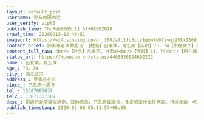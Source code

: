 ```yaml
---
layout: default_post
username: 没有原因的活
user_verify: vipl5
publish_time: ThuFeb0605:11:57+08002020
crawl_time: 20200212-12:40:51
imageurl: https://wx4.sinaimg.cn/orj360/a7c1fc3cly1gbm7ub7jvqj20kx116dm0.jpg,https://wx3.sinaimg.cn/orj360/a7c1fc3cly1gbm7ud23lfj20t81fydvy.jpg,https://wx4.sinaimg.cn/orj360/a7c1fc3cly1gbm7u9yot0j20qo1bgdsi.jpg,https://wx3.sinaimg.cn/orj360/a7c1fc3cly1gbm7ue2l3dj20lc11x7b9.jpg
content_brief: 肺炎患者求助超话 【姓名】吕爱荣，肖宏成【年龄】73，74【所在城市】湖北武汉【所在小区、社区】罗家庄社区【患病时间】已患病一周多【联系方式】15387083637【其他紧急联系人】13871367389【病情描述】 奶奶吕爱荣疑似病例。双肺感染，已呈磨玻璃状，多发感染渗出性病变。持续发烧，老人 ...全文
content_full_raw: <br/>【姓名】吕爱荣，肖宏成<br/>【年龄】73，74<br/>【所在城市】湖北武汉<br/>【所在小区、社区】罗家庄社区<br/>【患病时间】已患病一周多<br/>【联系方式】15387083637<br/>【其他紧急联系人】13871367389<br/>【病情描述】奶奶吕爱荣疑似病例。双肺感染，已呈磨玻璃状，多发感染渗出性病变。持续发烧，老人73岁，有糖尿病，高血压等基础病。<br/>爷爷肖宏成疑似病例。低烧，双肺感染，多发感染渗出性病变。老人74岁，有脑梗等基础病。<br/>我母亲49岁没有得到任何救治已于2.2号去世，去世后一天接到了确诊结果电话通知。爷爷奶奶也做了核酸检测，至今也未问到结果，政府集体告诉我等待。<br/>现在家里爷爷奶奶由父亲照顾，家里还有即将成年的弟弟，爷爷奶奶状况越来越不好，父亲每天奔波于家庭，医院，超市，真的已经身心疲惫。<br/>对我们家庭来说，活着已经成为一件十分奢侈的事情了。各种能想到的办法我们都用过了，全家都感到了深深的无力感～甚至我爷爷的小儿子，就是我叔叔，他老婆也成为了疑似病例，他一边要在家担心自己的父母，一边要照顾自己的妻子，还有一个上小学的儿子。今天看到那位家里五口人全部感染，已去世三位的亲属报复社会的事件，我甚至能感受到他的绝望与悲愤。我真的不愿意一切都绝望到这种地步，武汉是我很爱的城市，是我从小长大的地方，这边土地上的人们都是我爱着的人～我真愿这一切都是梦…可每当我醒来，所有的现实都在击退着我的家庭～所以我真的恳请各界好心人士帮帮我的家庭！！！爷爷奶奶真的急需住院！！！我已失去了母亲，这种痛真的太痛了，我真的不想再失去任何人了，我求求大家帮帮我的家庭！！<spanclass="url-icon"><imgalt=[泪]src="//h5.sinaimg.cn/m/emoticon/icon/default/d_lei-1b4b02f8b1.png"style="width:1em;height:1em;"/></span><spanclass="url-icon"><imgalt=[泪]src="//h5.sinaimg.cn/m/emoticon/icon/default/d_lei-1b4b02f8b1.png"style="width:1em;height:1em;"/></span><spanclass="url-icon"><imgalt=[泪]src="//h5.sinaimg.cn/m/emoticon/icon/default/d_lei-1b4b02f8b1.png"style="width:1em;height:1em;"/></span>
status_url: https://m.weibo.cn/status/4468836524692222
name_: 吕爱荣，肖宏成
age_: 73，74
city_: 湖北武汉
address_: 罗家庄社区
since_: 已患病一周多
tel_: 15387083637
tel2_: 13871367389
desc_: 奶奶吕爱荣疑似病例。双肺感染，已呈磨玻璃状，多发感染渗出性病变。持续发烧，老人73岁，有糖尿病，高血压等基础病。爷爷肖宏成疑似病例。低烧，双肺感染，多发感染渗出性病变。老人74岁，有脑梗等基础病。我母亲49岁没有得到任何救治已于2.2号去世，去世后一天接到了确诊结果电话通知。爷爷奶奶也做了核酸检测，至今也未问到结果，政府集体告诉我等待。现在家里爷爷奶奶由父亲照顾，家里还有即将成年的弟弟，爷爷奶奶状况越来越不好，父亲每天奔波于家庭，医院，超市，真的已经身心疲惫。对我们家庭来说，活着已经成为一件十分奢侈的事情了。各种能想到的办法我们都用过了，全家都感到了深深的无力感～甚至我爷爷的小儿子，就是我叔叔，他老婆也成为了疑似病例，他一边要在家担心自己的父母，一边要照顾自己的妻子，还有一个上小学的儿子。今天看到那位家里五口人全部感染，已去世三位的亲属报复社会的事件，我甚至能感受到他的绝望与悲愤。我真的不愿意一切都绝望到这种地步，武汉是我很爱的城市，是我从小长大的地方，这边土地上的人们都是我爱着的人～我真愿这一切都是梦…可每当我醒来，所有的现实都在击退着我的家庭～所以我真的恳请各界好心人士帮帮我的家庭！！！爷爷奶奶真的急需住院！！！我已失去了母亲，这种痛真的太痛了，我真的不想再失去任何人了，我求求大家帮帮我的家庭！！<spanclass="url-icon"><imgalt=[泪]src="//h5.sinaimg.cn/m/emoticon/icon/default/d_lei-1b4b02f8b1.png"style="width1em;height1em;"/></span><spanclass="url-icon"><imgalt=[泪]src="//h5.sinaimg.cn/m/emoticon/icon/default/d_lei-1b4b02f8b1.png"style="width1em;height1em;"/></span><spanclass="url-icon"><imgalt=[泪]src="//h5.sinaimg.cn/m/emoticon/icon/default/d_lei-1b4b02f8b1.png"style="width1em;height1em;"/></span>
publish_timestamp: 2020-02-06 05:11:57+08:00
---
```

